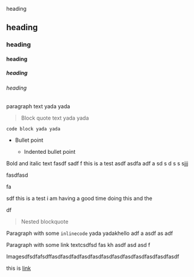 heading

## heading

### heading

#### heading

##### heading

###### heading

paragraph text yada yada

> Block quote text yada yada

    code block yada yada

*   Bullet point

    *   Indented bullet point

Bold and italic text fasdf sadf f this is a test asdf asdfa adf a sd s d s s sjjj

fasdfasd

fa

sdf this is a test i am having a good time doing this and the

df

> Nested blockquote

Paragraph with some `inlinecode` yada yadakhello adf a asdf as adf

Paragraph with some link textcsdfsd fas kh asdf asd asd f

Imagesdfsdfafsdffasdfasdfadfasdfasdfasdfasdfasdfasdfasdfasdfasdf

this is [link](http://www.google.com)
